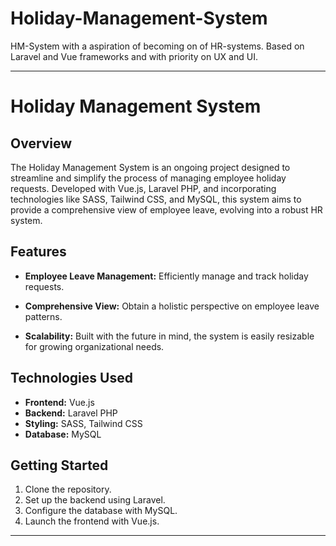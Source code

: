 # Holiday-Management-System
HM-System with a aspiration of becoming on of HR-systems. Based on Laravel and Vue frameworks and with priority on UX and UI.

---

# Holiday Management System

## Overview

The Holiday Management System is an ongoing project designed to streamline and simplify the process of managing employee holiday requests. Developed with Vue.js, Laravel PHP, and incorporating technologies like SASS, Tailwind CSS, and MySQL, this system aims to provide a comprehensive view of employee leave, evolving into a robust HR system.

## Features

- **Employee Leave Management:** Efficiently manage and track holiday requests.
  
- **Comprehensive View:** Obtain a holistic perspective on employee leave patterns.

- **Scalability:** Built with the future in mind, the system is easily resizable for growing organizational needs.

## Technologies Used

- **Frontend:** Vue.js
- **Backend:** Laravel PHP
- **Styling:** SASS, Tailwind CSS
- **Database:** MySQL

## Getting Started

1. Clone the repository.
2. Set up the backend using Laravel.
3. Configure the database with MySQL.
4. Launch the frontend with Vue.js.

---
